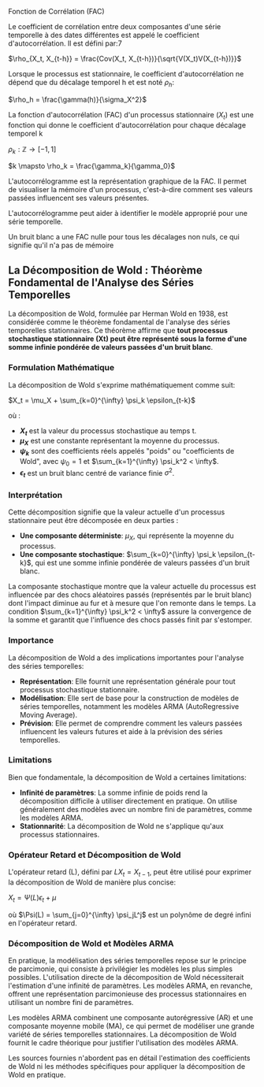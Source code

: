 Fonction de Corrélation (FAC)

Le coefficient de corrélation entre deux composantes d'une série temporelle à des dates différentes est appelé le coefficient d'autocorrélation. Il est défini par:7

$\rho_{X_t, X_{t-h}} = \frac{Cov(X_t, X_{t-h})}{\sqrt{V(X_t)V(X_{t-h})}}$

Lorsque le processus est stationnaire, le coefficient d'autocorrélation ne dépend que du décalage temporel h et est noté $\rho_h$:

$\rho_h = \frac{\gamma(h)}{\sigma_X^2}$

La fonction d'autocorrélation (FAC) d'un processus stationnaire $(X_t)$ est une fonction qui donne le coefficient d'autocorrélation pour chaque décalage temporel k

$\rho_k: \mathbb{Z} \rightarrow [-1, 1]$

$k \mapsto \rho_k = \frac{\gamma_k}{\gamma_0}$

L'autocorrélogramme est la représentation graphique de la FAC. Il permet de visualiser la mémoire d'un processus, c'est-à-dire comment ses valeurs passées influencent ses valeurs présentes.

L'autocorrélogramme peut aider à identifier le modèle approprié pour une série temporelle.

Un bruit blanc a une FAC nulle pour tous les décalages non nuls, ce qui signifie qu'il n'a pas de mémoire


## La Décomposition de Wold : Théorème Fondamental de l'Analyse des Séries Temporelles

La décomposition de Wold, formulée par Herman Wold en 1938, est considérée comme le théorème fondamental de l'analyse des séries temporelles stationnaires. Ce théorème affirme que **tout processus stochastique stationnaire (Xt) peut être représenté sous la forme d'une somme infinie pondérée de valeurs passées d'un bruit blanc**.

### Formulation Mathématique

La décomposition de Wold s'exprime mathématiquement comme suit:

$X_t = \mu_X + \sum_{k=0}^{\infty} \psi_k \epsilon_{t-k}$

où :

- **$X_t$** est la valeur du processus stochastique au temps t.
- **$\mu_X$** est une constante représentant la moyenne du processus.
- **$\psi_k$** sont des coefficients réels appelés "poids" ou "coefficients de Wold", avec $\psi_0 = 1$ et $\sum_{k=1}^{\infty} \psi_k^2 < \infty$.
- **$\epsilon_t$** est un bruit blanc centré de variance finie $\sigma^2$.

### Interprétation

Cette décomposition signifie que la valeur actuelle d'un processus stationnaire peut être décomposée en deux parties :

- **Une composante déterministe**: $\mu_X$, qui représente la moyenne du processus.
- **Une composante stochastique**: $\sum_{k=0}^{\infty} \psi_k \epsilon_{t-k}$, qui est une somme infinie pondérée de valeurs passées d'un bruit blanc.

La composante stochastique montre que la valeur actuelle du processus est influencée par des chocs aléatoires passés (représentés par le bruit blanc) dont l'impact diminue au fur et à mesure que l'on remonte dans le temps. La condition $\sum_{k=1}^{\infty} \psi_k^2 < \infty$ assure la convergence de la somme et garantit que l'influence des chocs passés finit par s'estomper.

### Importance

La décomposition de Wold a des implications importantes pour l'analyse des séries temporelles:

- **Représentation**: Elle fournit une représentation générale pour tout processus stochastique stationnaire.
- **Modélisation**: Elle sert de base pour la construction de modèles de séries temporelles, notamment les modèles ARMA (AutoRegressive Moving Average).
- **Prévision**: Elle permet de comprendre comment les valeurs passées influencent les valeurs futures et aide à la prévision des séries temporelles.

### Limitations

Bien que fondamentale, la décomposition de Wold a certaines limitations:

- **Infinité de paramètres**: La somme infinie de poids rend la décomposition difficile à utiliser directement en pratique. On utilise généralement des modèles avec un nombre fini de paramètres, comme les modèles ARMA.
- **Stationnarité**: La décomposition de Wold ne s'applique qu'aux processus stationnaires.

### Opérateur Retard et Décomposition de Wold

L'opérateur retard (L), défini par $LX_t = X_{t-1}$, peut être utilisé pour exprimer la décomposition de Wold de manière plus concise:

$X_t = \Psi(L)\epsilon_t + \mu$

où $\Psi(L) = \sum_{j=0}^{\infty} \psi_jL^j$ est un polynôme de degré infini en l'opérateur retard.

### Décomposition de Wold et Modèles ARMA

En pratique, la modélisation des séries temporelles repose sur le principe de parcimonie, qui consiste à privilégier les modèles les plus simples possibles. L'utilisation directe de la décomposition de Wold nécessiterait l'estimation d'une infinité de paramètres. Les modèles ARMA, en revanche, offrent une représentation parcimonieuse des processus stationnaires en utilisant un nombre fini de paramètres.

Les modèles ARMA combinent une composante autorégressive (AR) et une composante moyenne mobile (MA), ce qui permet de modéliser une grande variété de séries temporelles stationnaires. La décomposition de Wold fournit le cadre théorique pour justifier l'utilisation des modèles ARMA.

Les sources fournies n'abordent pas en détail l'estimation des coefficients de Wold ni les méthodes spécifiques pour appliquer la décomposition de Wold en pratique.